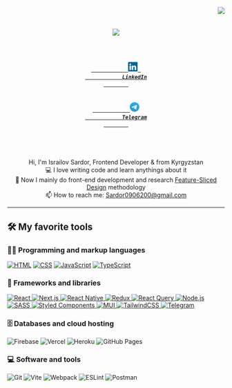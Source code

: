 <img align="right" src="https://visitor-badge.laobi.icu/badge?page_id=slice312.slice312">

<h1 align="center">
  <a href="https://git.io/typing-svg">
    <img src="https://readme-typing-svg.herokuapp.com/?lines=Hello,+There!+👋;Nice+to+meet+you!&center=true&size=30">
</a>
</h1>

<h5 align="center">
    <code>
        <a href="https://www.linkedin.com/in/sardor-israilov-9b2b2a239/" title="LinkedIn Profile">
            <img width="22" src="images/linkedin.svg"> 
            LinkedIn
        </a>
        &nbsp;
        <a href="https://t.me/israilov02_">
            <img width="22" src="images/telegram.png">
            Telegram
        </a>
    </code>
</h5>
<br>
<p align="center">
    Hi, I'm Israilov Sardor, Frontend Developer & from Kyrgyzstan
    <br>
    💻 I love writing code and learn anythings about it
    <br>
    🌱 Now I mainly do front-end development and research <a href="https://feature-sliced.design">Feature-Sliced Design</a> methodology
    <br>
    📫 How to reach me: <a href="mailto: Sardor0906200@gmail.com">Sardor0906200@gmail.com</a>
    <!--  TODO: about feature sliced design -->
</p>

<hr>

<!-- icons https://ileriayo.github.io/markdown-badges/ -->

## 🛠️ My favorite tools

### 👨‍💻 Programming and markup languages

<p>
    <a href="https://github.com/search?q=user%3AIsrailovSardor+language%3Ahtml"><img alt="HTML" src="https://img.shields.io/badge/HTML-E34F26.svg?logo=html5&logoColor=white"></a>
    <a href="https://github.com/search?q=user%3AIsrailovSardor+language%3Acss"><img alt="CSS" src="https://img.shields.io/badge/CSS-1572B6.svg?logo=css3&logoColor=white"></a>
    <a href="https://github.com/search?q=user%3AIsrailovSardor+language%3Ajavascript"><img alt="JavaScript" src="https://img.shields.io/badge/JavaScript-F7DF1E.svg?logo=javascript&logoColor=black"></a>
    <a href="https://github.com/search?q=user%3AIsrailovSardor+language%3AtypeScript"><img alt="TypeScript" src="https://img.shields.io/badge/TypeScript-007ACC.svg?logo=typescript&logoColor=white"></a>
</p>

### 🧰 Frameworks and libraries

<p>
    <a href="https://github.com/topics/react?q=user%3AIsrailovSardor">
        <img alt="React" src="https://img.shields.io/badge/React-20232a.svg?logo=react&logoColor=%2361DAFB">
    </a>
    <a href="https://github.com/topics/nexjs?q=user%3AIsrailovSardor">
        <img alt="Next.js" src="https://img.shields.io/badge/Next-black?logo=next.js&logoColor=white">
    </a>
    <a href="https://github.com/topics/react-native?q=user%3AIsrailovSardor">
        <img alt="React Native" src="https://img.shields.io/badge/react_native-%2320232a.svg?logo=react&logoColor=%2361DAFB">
    </a>
    <a href="https://github.com/topics/redux?q=user%3AIsrailovSardor">
        <img alt="Redux" src="https://img.shields.io/badge/redux-%23593d88.svg?logo=redux&logoColor=white">
    </a>
    <a href="https://github.com/topics/react-query?q=user%3AIsrailovSardor">
        <img alt="React Query" src="https://img.shields.io/badge/-React%20Query-FF4154?logo=react%20query&logoColor=white">
    </a>
    <a href="https://github.com/topics/nodejs?q=user%3AIsrailovSardor">
        <img alt="Node.js" src="https://img.shields.io/badge/Node.js-43853D.svg?logo=node.js&logoColor=white">
    </a>
    <a href="https://github.com/topics/sass?q=user%3AIsrailovSardor">
        <img alt="SASS" src="https://img.shields.io/badge/SASS-hotpink.svg?logo=SASS&logoColor=white">
    </a>
    <a href="https://github.com/topics/styled-components?q=user%3AIsrailovSardor">
        <img alt="Styled Components" src="https://img.shields.io/badge/styled--components-DB7093?logo=styled-components&logoColor=white">
    </a>
    <a href="https://github.com/topics/mui?q=user%3AIsrailovSardor">
        <img alt="MUI" src="https://img.shields.io/badge/MUI-%230081CB.svg?logo=mui&logoColor=white">
    </a>
    <a href="https://github.com/topics/tailwind?q=user%3AIsrailovSardor">
        <img alt="TailwindCSS" src="https://img.shields.io/badge/tailwindcss-%2338B2AC.svg?logo=tailwind-css&logoColor=white">
    </a>
    <a href="https://github.com/topics/telegram?q=user%3AIsrailovSardor">
        <img alt="Telegram" src="https://img.shields.io/badge/Telegram-2CA5E0?logo=telegram&logoColor=white">
    </a>
</p>

### 🗄️ Databases and cloud hosting

<p>
    <img alt="Firebase" src="https://img.shields.io/badge/Firebase-039BE5?logo=Firebase&logoColor=white)">
    <img alt="Vercel" src="https://img.shields.io/badge/Vercel-000000.svg?logo=vercel&logoColor=white">
    <img alt="Heroku" src="https://img.shields.io/badge/Heroku-430098.svg?logo=heroku&logoColor=white">
    <img alt="GitHub Pages" src="https://img.shields.io/badge/GitHub%20Pages-327FC7.svg?logo=github&logoColor=white">
</p>

### 💻 Software and tools

<p>
    <img alt="Git" src="https://img.shields.io/badge/Git-F05033.svg?logo=git&logoColor=white">
    <img alt="Vite" src="https://img.shields.io/badge/vite-%23646CFF.svg?logo=vite&logoColor=white">
    <img alt="Webpack" src="https://img.shields.io/badge/webpack-%238DD6F9.svg?logo=webpack&logoColor=black">
    <img alt="ESLint" src="https://img.shields.io/badge/ESLint-4B3263?logo=eslint&logoColor=white">
    <img alt="Postman" src="https://img.shields.io/badge/Postman-FF6C37?logo=postman&logoColor=white">
</p>
